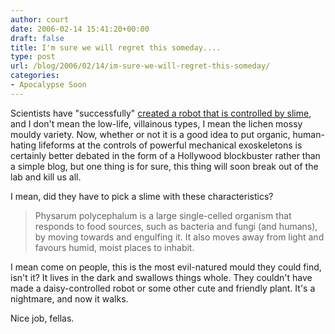 ```yaml
---
author: court
date: 2006-02-14 15:41:20+00:00
draft: false
title: I'm sure we will regret this someday....
type: post
url: /blog/2006/02/14/im-sure-we-will-regret-this-someday/
categories:
- Apocalypse Soon
---
```


Scientists have "successfully" [created a robot that is controlled by slime](http://www.newscientist.com/article.ns?id=dn8718), and I don't mean the low-life, villainous types, I mean the lichen mossy mouldy variety.  Now, whether or not it is a good idea to put organic, human-hating lifeforms at the controls of powerful mechanical exoskeletons is certainly better debated in the form of a Hollywood blockbuster rather than a simple blog, but one thing is for sure, this thing will soon break out of the lab and kill us all.

I mean, did they have to pick a slime with these characteristics?



<blockquote>Physarum polycephalum is a large single-celled organism that responds to food sources, such as bacteria and fungi (and humans), by moving towards and engulfing it. It also moves away from light and favours humid, moist places to inhabit.</blockquote>



I mean come on people, this is the most evil-natured mould they could find, isn't it?  It lives in the dark and swallows things whole.  They couldn't have made a daisy-controlled robot or some other cute and friendly plant.  It's a nightmare, and now it walks.

Nice job, fellas.
